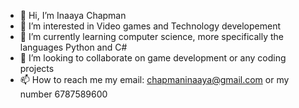 - 👋 Hi, I’m Inaaya Chapman
- 👀 I’m interested in Video games and Technology developement 
- 🌱 I’m currently learning computer science, more specifically the languages Python and C#
- 💞️ I’m looking to collaborate on game development or any coding projects
- 📫 How to reach me my email: chapmaninaaya@gmail.com or my number 6787589600

<!---
Inaaya2022/Inaaya2022 is a ✨ special ✨ repository because its `README.md` (this file) appears on your GitHub profile.
You can click the Preview link to take a look at your changes.
--->
